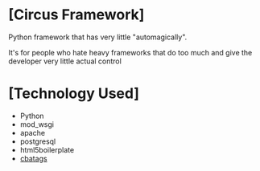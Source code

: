 # [Circus Framework]

Python framework that has very little "automagically".

It's for people who hate heavy frameworks that do too much and give the developer very little actual control

# [Technology Used]
*   Python
*   mod_wsgi
*   apache
*   postgresql
*   html5boilerplate
*   [cbatags](https://github.com/negativenull/cbatags)
